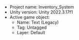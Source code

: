 <!-- UNITY CODE ASSIST INSTRUCTIONS START -->
- Project name: Inventory_System
- Unity version: Unity 2022.3.17f1
- Active game object:
  - Name: Text (Legacy)
  - Tag: Untagged
  - Layer: Default
<!-- UNITY CODE ASSIST INSTRUCTIONS END -->